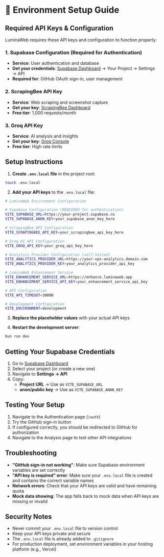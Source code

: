 # 🔧 Environment Setup Guide

## Required API Keys & Configuration

LuminaWeb requires these API keys and configuration to function properly:

### 1. Supabase Configuration (Required for Authentication)
- **Service**: User authentication and database
- **Get your credentials**: [Supabase Dashboard](https://app.supabase.com) → Your Project → Settings → API
- **Required for**: GitHub OAuth sign-in, user management

### 2. ScrapingBee API Key
- **Service**: Web scraping and screenshot capture
- **Get your key**: [ScrapingBee Dashboard](https://app.scrapingbee.com/account/api-key)
- **Free tier**: 1,000 requests/month

### 3. Groq API Key  
- **Service**: AI analysis and insights
- **Get your key**: [Groq Console](https://console.groq.com/keys)
- **Free tier**: High rate limits

## Setup Instructions

1. **Create `.env.local` file** in the project root:
```bash
touch .env.local
```

2. **Add your API keys** to the `.env.local` file:
```bash
# LuminaWeb Environment Configuration

# Supabase Configuration (REQUIRED for authentication)
VITE_SUPABASE_URL=https://your-project.supabase.co
VITE_SUPABASE_ANON_KEY=your_supabase_anon_key_here

# ScrapingBee API Configuration
VITE_SCRAPINGBEE_API_KEY=your_scrapingbee_api_key_here

# Groq AI API Configuration  
VITE_GROQ_API_KEY=your_groq_api_key_here

# Analytics Provider Configuration (self-hosted)
VITE_ANALYTICS_PROVIDER_URL=https://your-vps-analytics.domain.com
VITE_ANALYTICS_PROVIDER_KEY=your_analytics_provider_api_key

# LuminaWeb Enhancement Service
VITE_ENHANCEMENT_SERVICE_URL=https://enhance.luminaweb.app
VITE_ENHANCEMENT_SERVICE_API_KEY=your_enhancement_service_api_key

# API Configuration
VITE_API_TIMEOUT=30000

# Development Configuration
VITE_ENVIRONMENT=development
```

3. **Replace the placeholder values** with your actual API keys

4. **Restart the development server**:
```bash
bun run dev
```

## Getting Your Supabase Credentials

1. Go to [Supabase Dashboard](https://app.supabase.com)
2. Select your project (or create a new one)
3. Navigate to **Settings → API**
4. Copy:
   - **Project URL** → Use as `VITE_SUPABASE_URL`
   - **anon/public key** → Use as `VITE_SUPABASE_ANON_KEY`

## Testing Your Setup

1. Navigate to the Authentication page (`/auth`)
2. Try the GitHub sign-in button
3. If configured correctly, you should be redirected to GitHub for authorization
4. Navigate to the Analysis page to test other API integrations

## Troubleshooting

- **"GitHub sign-in not working"**: Make sure Supabase environment variables are set correctly
- **"API key is required" error**: Make sure your `.env.local` file is created and contains the correct variable names
- **Network errors**: Check that your API keys are valid and have remaining quota
- **Mock data showing**: The app falls back to mock data when API keys are missing or invalid

## Security Notes

- Never commit your `.env.local` file to version control
- Keep your API keys private and secure
- The `.env.local` file is already added to `.gitignore`
- For production deployment, set environment variables in your hosting platform (e.g., Vercel) 